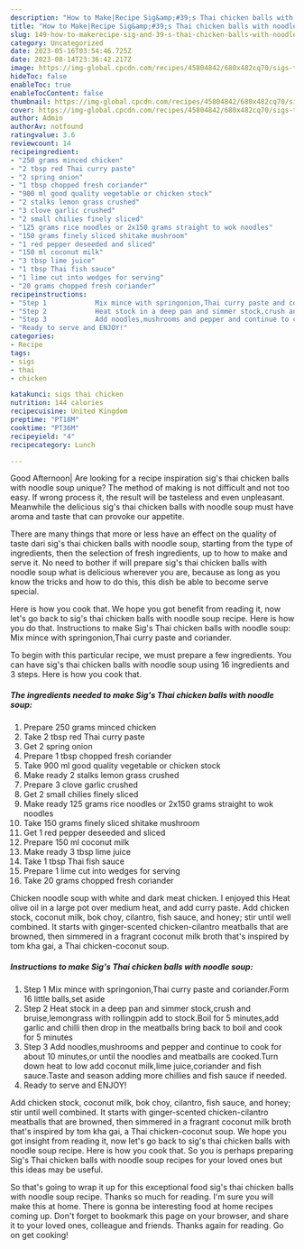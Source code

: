 ```yaml
---
description: "How to Make|Recipe Sig&amp;#39;s Thai chicken balls with noodle soup {That is Simple"
title: "How to Make|Recipe Sig&amp;#39;s Thai chicken balls with noodle soup {That is Simple"
slug: 149-how-to-makerecipe-sig-and-39-s-thai-chicken-balls-with-noodle-soup-that-is-simple
category: Uncategorized
date: 2023-05-16T03:54:46.725Z
date: 2023-08-14T23:36:42.217Z
image: https://img-global.cpcdn.com/recipes/45804842/680x482cq70/sigs-thai-chicken-balls-with-noodle-soup-recipe-main-photo.jpg
hideToc: false
enableToc: true
enableTocContent: false
thumbnail: https://img-global.cpcdn.com/recipes/45804842/680x482cq70/sigs-thai-chicken-balls-with-noodle-soup-recipe-main-photo.jpg
cover: https://img-global.cpcdn.com/recipes/45804842/680x482cq70/sigs-thai-chicken-balls-with-noodle-soup-recipe-main-photo.jpg
author: Admin
authorAv: notfound
ratingvalue: 3.6
reviewcount: 14
recipeingredient:
- "250 grams minced chicken"
- "2 tbsp red Thai curry paste"
- "2 spring onion"
- "1 tbsp chopped fresh coriander"
- "900 ml good quality vegetable or chicken stock"
- "2 stalks lemon grass crushed"
- "3 clove garlic crushed"
- "2 small chilies finely sliced"
- "125 grams rice noodles or 2x150 grams straight to wok noodles"
- "150 grams finely sliced shitake mushroom"
- "1 red pepper deseeded and sliced"
- "150 ml coconut milk"
- "3 tbsp lime juice"
- "1 tbsp Thai fish sauce"
- "1 lime cut into wedges for serving"
- "20 grams chopped fresh coriander"
recipeinstructions:
- "Step 1            Mix mince with springonion,Thai curry paste and coriander.Form 16 little balls,set aside"
- "Step 2            Heat stock in a deep pan and simmer stock,crush and bruise,lemongrass with rollingpin add to stock.Boil for 5 minutes,add garlic and chilli then drop in the meatballs bring back to boil and cook for 5 minutes"
- "Step 3            Add noodles,mushrooms and pepper and continue to cook for about 10 minutes,or until the noodles and meatballs are cooked.Turn down heat to low add coconut milk,lime juice,coriander and fish sauce.Taste and season adding more chillies and fish sauce if needed."
- "Ready to serve and ENJOY!"
categories:
- Recipe
tags:
- sigs
- thai
- chicken

katakunci: sigs thai chicken 
nutrition: 144 calories
recipecuisine: United Kingdom
preptime: "PT18M"
cooktime: "PT36M"
recipeyield: "4"
recipecategory: Lunch

---
```



Good Afternoon| Are looking for a recipe inspiration sig&#39;s thai chicken balls with noodle soup unique? The method of making is not difficult and not too easy. If wrong process it, the result will be tasteless and even unpleasant. Meanwhile the delicious sig&#39;s thai chicken balls with noodle soup must have aroma and taste that can provoke our appetite.






There are many things that more or less have an effect on the quality of taste dari sig&#39;s thai chicken balls with noodle soup, starting from the type of ingredients, then the selection of fresh ingredients, up to how to make and serve it. No need to bother if will prepare sig&#39;s thai chicken balls with noodle soup what is delicious wherever you are, because as long as you know the tricks and how to do this, this dish be able to become serve special.


Here is how you cook that. We hope you got benefit from reading it, now let&#39;s go back to sig&#39;s thai chicken balls with noodle soup recipe. Here is how you do that. Instructions to make Sig&#39;s Thai chicken balls with noodle soup: Mix mince with springonion,Thai curry paste and coriander.


To begin with this particular recipe, we must prepare a few ingredients. You can have sig&#39;s thai chicken balls with noodle soup using 16 ingredients and 3 steps. Here is how you cook that.

<!--inarticleads1-->

##### The ingredients needed to make Sig&#39;s Thai chicken balls with noodle soup:

1. Prepare 250 grams minced chicken
1. Take 2 tbsp red Thai curry paste
1. Get 2 spring onion
1. Prepare 1 tbsp chopped fresh coriander
1. Take 900 ml good quality vegetable or chicken stock
1. Make ready 2 stalks lemon grass crushed
1. Prepare 3 clove garlic crushed
1. Get 2 small chilies finely sliced
1. Make ready 125 grams rice noodles or 2x150 grams straight to wok noodles
1. Take 150 grams finely sliced shitake mushroom
1. Get 1 red pepper deseeded and sliced
1. Prepare 150 ml coconut milk
1. Make ready 3 tbsp lime juice
1. Take 1 tbsp Thai fish sauce
1. Prepare 1 lime cut into wedges for serving
1. Take 20 grams chopped fresh coriander


Chicken noodle soup with white and dark meat chicken. I enjoyed this Heat olive oil in a large pot over medium heat, and add curry paste. Add chicken stock, coconut milk, bok choy, cilantro, fish sauce, and honey; stir until well combined. It starts with ginger-scented chicken-cilantro meatballs that are browned, then simmered in a fragrant coconut milk broth that&#39;s inspired by tom kha gai, a Thai chicken-coconut soup. 

<!--inarticleads2-->

##### Instructions to make Sig&#39;s Thai chicken balls with noodle soup:

1. Step 1            Mix mince with springonion,Thai curry paste and coriander.Form 16 little balls,set aside
1. Step 2            Heat stock in a deep pan and simmer stock,crush and bruise,lemongrass with rollingpin add to stock.Boil for 5 minutes,add garlic and chilli then drop in the meatballs bring back to boil and cook for 5 minutes
1. Step 3            Add noodles,mushrooms and pepper and continue to cook for about 10 minutes,or until the noodles and meatballs are cooked.Turn down heat to low add coconut milk,lime juice,coriander and fish sauce.Taste and season adding more chillies and fish sauce if needed.
1. Ready to serve and ENJOY!

Add chicken stock, coconut milk, bok choy, cilantro, fish sauce, and honey; stir until well combined. It starts with ginger-scented chicken-cilantro meatballs that are browned, then simmered in a fragrant coconut milk broth that&#39;s inspired by tom kha gai, a Thai chicken-coconut soup. We hope you got insight from reading it, now let&#39;s go back to sig&#39;s thai chicken balls with noodle soup recipe. Here is how you cook that. So you is perhaps preparing Sig&#39;s Thai chicken balls with noodle soup recipes for your loved ones but this ideas may be useful. 

So that's going to wrap it up for this exceptional food sig&#39;s thai chicken balls with noodle soup recipe. Thanks so much for reading. I'm sure you will make this at home. There is gonna be interesting food at home recipes coming up. Don't forget to bookmark this page on your browser, and share it to your loved ones, colleague and friends. Thanks again for reading. Go on get cooking!
